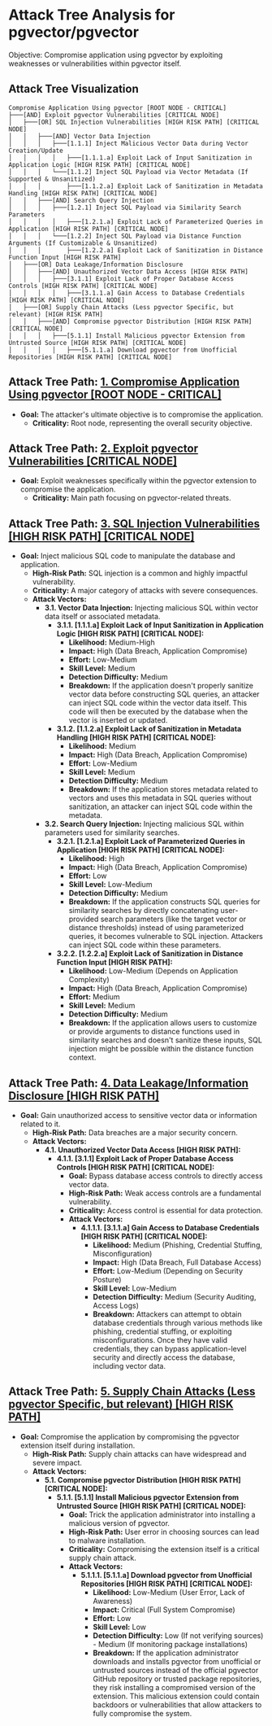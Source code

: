 # Attack Tree Analysis for pgvector/pgvector

Objective: Compromise application using pgvector by exploiting weaknesses or vulnerabilities within pgvector itself.

## Attack Tree Visualization

```
Compromise Application Using pgvector [ROOT NODE - CRITICAL]
├───[AND] Exploit pgvector Vulnerabilities [CRITICAL NODE]
│   ├───[OR] SQL Injection Vulnerabilities [HIGH RISK PATH] [CRITICAL NODE]
│   │   ├───[AND] Vector Data Injection
│   │   │   ├───[1.1.1] Inject Malicious Vector Data during Vector Creation/Update
│   │   │   │   ├───[1.1.1.a] Exploit Lack of Input Sanitization in Application Logic [HIGH RISK PATH] [CRITICAL NODE]
│   │   │   └───[1.1.2] Inject SQL Payload via Vector Metadata (If Supported & Unsanitized)
│   │   │       ├───[1.1.2.a] Exploit Lack of Sanitization in Metadata Handling [HIGH RISK PATH] [CRITICAL NODE]
│   │   ├───[AND] Search Query Injection
│   │   │   ├───[1.2.1] Inject SQL Payload via Similarity Search Parameters
│   │   │   │   ├───[1.2.1.a] Exploit Lack of Parameterized Queries in Application [HIGH RISK PATH] [CRITICAL NODE]
│   │   │   └───[1.2.2] Inject SQL Payload via Distance Function Arguments (If Customizable & Unsanitized)
│   │   │       ├───[1.2.2.a] Exploit Lack of Sanitization in Distance Function Input [HIGH RISK PATH]
│   ├───[OR] Data Leakage/Information Disclosure
│   │   ├───[AND] Unauthorized Vector Data Access [HIGH RISK PATH]
│   │   │   ├───[3.1.1] Exploit Lack of Proper Database Access Controls [HIGH RISK PATH] [CRITICAL NODE]
│   │   │   │   ├───[3.1.1.a] Gain Access to Database Credentials [HIGH RISK PATH] [CRITICAL NODE]
│   ├───[OR] Supply Chain Attacks (Less pgvector Specific, but relevant) [HIGH RISK PATH]
│   │   ├───[AND] Compromise pgvector Distribution [HIGH RISK PATH] [CRITICAL NODE]
│   │   │   ├───[5.1.1] Install Malicious pgvector Extension from Untrusted Source [HIGH RISK PATH] [CRITICAL NODE]
│   │   │   │   ├───[5.1.1.a] Download pgvector from Unofficial Repositories [HIGH RISK PATH] [CRITICAL NODE]
```

## Attack Tree Path: [1. Compromise Application Using pgvector [ROOT NODE - CRITICAL]](./attack_tree_paths/1__compromise_application_using_pgvector__root_node_-_critical_.md)

* **Goal:** The attacker's ultimate objective is to compromise the application.
    * **Criticality:** Root node, representing the overall security objective.

## Attack Tree Path: [2. Exploit pgvector Vulnerabilities [CRITICAL NODE]](./attack_tree_paths/2__exploit_pgvector_vulnerabilities__critical_node_.md)

* **Goal:** Exploit weaknesses specifically within the pgvector extension to compromise the application.
    * **Criticality:** Main path focusing on pgvector-related threats.

## Attack Tree Path: [3. SQL Injection Vulnerabilities [HIGH RISK PATH] [CRITICAL NODE]](./attack_tree_paths/3__sql_injection_vulnerabilities__high_risk_path___critical_node_.md)

* **Goal:** Inject malicious SQL code to manipulate the database and application.
    * **High-Risk Path:** SQL injection is a common and highly impactful vulnerability.
    * **Criticality:**  A major category of attacks with severe consequences.
    * **Attack Vectors:**
        * **3.1. Vector Data Injection:** Injecting malicious SQL within vector data itself or associated metadata.
            * **3.1.1. [1.1.1.a] Exploit Lack of Input Sanitization in Application Logic [HIGH RISK PATH] [CRITICAL NODE]:**
                - **Likelihood:** Medium-High
                - **Impact:** High (Data Breach, Application Compromise)
                - **Effort:** Low-Medium
                - **Skill Level:** Medium
                - **Detection Difficulty:** Medium
                - **Breakdown:** If the application doesn't properly sanitize vector data before constructing SQL queries, an attacker can inject SQL code within the vector data itself. This code will then be executed by the database when the vector is inserted or updated.
            * **3.1.2. [1.1.2.a] Exploit Lack of Sanitization in Metadata Handling [HIGH RISK PATH] [CRITICAL NODE]:**
                - **Likelihood:** Medium
                - **Impact:** High (Data Breach, Application Compromise)
                - **Effort:** Low-Medium
                - **Skill Level:** Medium
                - **Detection Difficulty:** Medium
                - **Breakdown:** If the application stores metadata related to vectors and uses this metadata in SQL queries without sanitization, an attacker can inject SQL code within the metadata.
        * **3.2. Search Query Injection:** Injecting malicious SQL within parameters used for similarity searches.
            * **3.2.1. [1.2.1.a] Exploit Lack of Parameterized Queries in Application [HIGH RISK PATH] [CRITICAL NODE]:**
                - **Likelihood:** High
                - **Impact:** High (Data Breach, Application Compromise)
                - **Effort:** Low
                - **Skill Level:** Low-Medium
                - **Detection Difficulty:** Medium
                - **Breakdown:** If the application constructs SQL queries for similarity searches by directly concatenating user-provided search parameters (like the target vector or distance thresholds) instead of using parameterized queries, it becomes vulnerable to SQL injection. Attackers can inject SQL code within these parameters.
            * **3.2.2. [1.2.2.a] Exploit Lack of Sanitization in Distance Function Input [HIGH RISK PATH]:**
                - **Likelihood:** Low-Medium (Depends on Application Complexity)
                - **Impact:** High (Data Breach, Application Compromise)
                - **Effort:** Medium
                - **Skill Level:** Medium
                - **Detection Difficulty:** Medium
                - **Breakdown:** If the application allows users to customize or provide arguments to distance functions used in similarity searches and doesn't sanitize these inputs, SQL injection might be possible within the distance function context.

## Attack Tree Path: [4. Data Leakage/Information Disclosure [HIGH RISK PATH]](./attack_tree_paths/4__data_leakageinformation_disclosure__high_risk_path_.md)

* **Goal:** Gain unauthorized access to sensitive vector data or information related to it.
    * **High-Risk Path:** Data breaches are a major security concern.
    * **Attack Vectors:**
        * **4.1. Unauthorized Vector Data Access [HIGH RISK PATH]:**
            * **4.1.1. [3.1.1] Exploit Lack of Proper Database Access Controls [HIGH RISK PATH] [CRITICAL NODE]:**
                - **Goal:** Bypass database access controls to directly access vector data.
                - **High-Risk Path:** Weak access controls are a fundamental vulnerability.
                - **Criticality:** Access control is essential for data protection.
                - **Attack Vectors:**
                    * **4.1.1.1. [3.1.1.a] Gain Access to Database Credentials [HIGH RISK PATH] [CRITICAL NODE]:**
                        - **Likelihood:** Medium (Phishing, Credential Stuffing, Misconfiguration)
                        - **Impact:** High (Data Breach, Full Database Access)
                        - **Effort:** Low-Medium (Depending on Security Posture)
                        - **Skill Level:** Low-Medium
                        - **Detection Difficulty:** Medium (Security Auditing, Access Logs)
                        - **Breakdown:** Attackers can attempt to obtain database credentials through various methods like phishing, credential stuffing, or exploiting misconfigurations. Once they have valid credentials, they can bypass application-level security and directly access the database, including vector data.

## Attack Tree Path: [5. Supply Chain Attacks (Less pgvector Specific, but relevant) [HIGH RISK PATH]](./attack_tree_paths/5__supply_chain_attacks__less_pgvector_specific__but_relevant___high_risk_path_.md)

* **Goal:** Compromise the application by compromising the pgvector extension itself during installation.
    * **High-Risk Path:** Supply chain attacks can have widespread and severe impact.
    * **Attack Vectors:**
        * **5.1. Compromise pgvector Distribution [HIGH RISK PATH] [CRITICAL NODE]:**
            * **5.1.1. [5.1.1] Install Malicious pgvector Extension from Untrusted Source [HIGH RISK PATH] [CRITICAL NODE]:**
                - **Goal:** Trick the application administrator into installing a malicious version of pgvector.
                - **High-Risk Path:** User error in choosing sources can lead to malware installation.
                - **Criticality:** Compromising the extension itself is a critical supply chain attack.
                - **Attack Vectors:**
                    * **5.1.1.1. [5.1.1.a] Download pgvector from Unofficial Repositories [HIGH RISK PATH] [CRITICAL NODE]:**
                        - **Likelihood:** Low-Medium (User Error, Lack of Awareness)
                        - **Impact:** Critical (Full System Compromise)
                        - **Effort:** Low
                        - **Skill Level:** Low
                        - **Detection Difficulty:** Low (If not verifying sources) - Medium (If monitoring package installations)
                        - **Breakdown:** If the application administrator downloads and installs pgvector from unofficial or untrusted sources instead of the official pgvector GitHub repository or trusted package repositories, they risk installing a compromised version of the extension. This malicious extension could contain backdoors or vulnerabilities that allow attackers to fully compromise the system.


